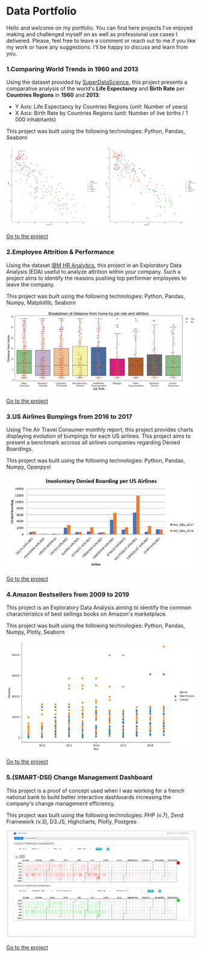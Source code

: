 # Data Portfolio
Hello and welcome on my portfolio. You can find here projects I’ve enjoyed making and challenged myself on as well as professional use cases I delivered. Please, feel free to leave a comment or reach out to me if you like my work or have any suggestions. I'll be happy to discuss and learn from you.  
  
  
  
 
### 1.Comparing World Trends in 1960 and 2013 
 
Using the dataset provided by [SuperDataScience](https://sds-platform-private.s3-us-east-2.amazonaws.com/uploads/P4-Section5-Homework-Challenge.pdf), this project presents a comparative analysis of the world's **Life Expectancy** and **Birth Rate** per **Countries Regions** in **1960** and **2013**: 
* Y Axis: Life Expectancy by Countries Regions (unit: Number of years)
* X Axis: Birth Rate by Countries Regions (unit: Number of live births / 1 000 inhabitants)

This project was built using the following technologies: Python, Pandas, Seaborn 

![](/images/graphs_1960_2013.png)  

[Go to the project](https://github.com/SandratraR/20Days_DataScience_2021/blob/master/WorldTrends_Homework.py)



### 2.Employee Attrition & Performance
Using the dataset [IBM HR Analytics](https://www.kaggle.com/pavansubhasht/ibm-hr-analytics-attrition-dataset), this project in an Exploratory Data Analysis (EDA) useful to analyze attrition within your company. Such a project aims to identify the reasons pushing top performer employees to leave the company.

This project was built using the following technologies: Python, Pandas, Numpy, Matplotlib, Seaborn  

![](/images/Stripplot_Distance_JobRole.png)

[Go to the project](/Project_EDA_Employee_Attrition.md)

 

### 3.US Airlines Bumpings from 2016 to 2017
Using The Air Travel Consumer monthly report, this project provides charts displaying evolution of bumpings for each US airlines. This project aims to present a benchmark accross all airlines companies regarding Denied Boardings. 

This project was built using the following technologies: Python, Pandas, Numpy, Openpyxl  

![](/images/bar_chart_denied_boarding.JPG)  

[Go to the project](/Project_Airlines_Bumpings.md)  



### 4.Amazon Bestsellers from 2009 to 2019
This project is an Exploratory Data Analysis aiming to identify the common characteristics of best sellings books on Amazon's marketplace.

This project was built using the following technologies: Python, Pandas, Numpy, Plotly, Seaborn 

![](/images/p4_year_review_scatter.png)  

[Go to the project](/Project_Amazon_bestsellers.md)  

### 5.(SMART-DSI) Change Management Dashboard
This project is a proof of concept used when I was working for a french national bank to build better interactive dashboards increasing the company's change management efficiency. 

This project was built using the following technologies: PHP (v.7), Zend Framework (v.3), D3.JS, Highcharts, Plotly, Postgres

![](/images/p5_smartdsi_main.JPG)  

[Go to the project](/Project_Smart_DSI.md)  


